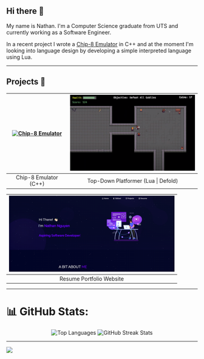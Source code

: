 ## Hi there 👋

My name is Nathan. I'm a Computer Science graduate from UTS and currently working as a Software Engineer.

In a recent project I wrote a [Chip-8 Emulator](https://github.com/NathanTNguyen/chip-8-emulator) in C++ and at the moment I'm looking into language design by developing a simple interpreted language using Lua.

---
## Projects 🚀

<div align="center">

| <a href="https://github.com/NathanTNguyen/chip-8-emulator" target="_blank"><img src="https://github.com/user-attachments/assets/ddfc7ea8-a6b6-48f0-8077-dee1d7552a65" alt="Chip-8 Emulator" height="200" /></a> | <a href="https://github.com/NathanTNguyen/DefoldGameProject" target="_blank"><img src="https://github.com/NathanTNguyen/DefoldGameProject/blob/103b53e116396e176c32904319f7cf0ee175c116/screenshots/2.PNG?raw=true" alt="Top-Down Platformer" height="200" /></a> |
|:---:|:---:|
| Chip-8 Emulator (C++) | Top-Down Platformer (Lua &#124; Defold) |

</div>

<div align="center">

| <a href="https://github.com/NathanTNguyen/resume-portfolio-website" target="_blank"><img src="https://github.com/NathanTNguyen/resume-portfolio-website/blob/dbd14520bbef11e118c1c2ee5488446b0fec8c97/src/assets/projects/website.PNG?raw=true" alt="Resume Portfolio Website" height="200" /></a> |
|:---:|
| Resume Portfolio Website |

</div>


---

# 📊 GitHub Stats:
<p align="center">
  <img src="https://github-readme-stats.vercel.app/api/top-langs/?username=nathantnguyen&theme=dark&hide_border=true&include_all_commits=true&count_private=true&layout=compact" alt="Top Languages" height="150"/>
  <img src="https://github-readme-streak-stats.herokuapp.com/?user=nathantnguyen&theme=dark&hide_border=true" alt="GitHub Streak Stats" height="150"/>
</p>

---

[![](https://visitcount.itsvg.in/api?id=nathantnguyen&icon=0&color=0)](https://visitcount.itsvg.in)


<!-- Proudly created with GPRM ( https://gprm.itsvg.in ) -->

<!--
**NathanTNguyen/NathanTNguyen** is a ✨ _special_ ✨ repository because its `README.md` (this file) appears on your GitHub profile.

Here are some ideas to get you started:

- 🔭 I’m currently working on ...
- 🌱 I’m currently learning ...
- 👯 I’m looking to collaborate on ...
- 🤔 I’m looking for help with ...
- 💬 Ask me about ...
- 📫 How to reach me: ...
- 😄 Pronouns: ...
- ⚡ Fun fact: ...
-->
